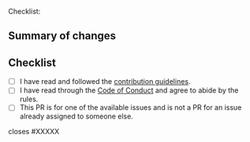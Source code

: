 Checklist:

## Summary of changes

<!-- Please provide a quick summary of the changes made in this PR -->

## Checklist

<!-- Please follow this checklist and put an x in each of the boxes, like this: [x]. It will ensure that our team takes your pull request seriously. -->

- [ ] I have read and followed the [contribution guidelines](https://github.com/freeCodeCamp/Developer_Quiz_Site/blob/main/CONTRIBUTING.md).
- [ ] I have read through the [Code of Conduct](https://github.com/freeCodeCamp/Developer_Quiz_Site/blob/main/CODE_OF_CONDUCT.md) and agree to abide by the rules.
- [ ] This PR is for one of the available issues and is not a PR for an issue already assigned to someone else.

<!--If you are working on an issue that has been assigned to you, then replace the XXXXX below with the issue number.-->

closes #XXXXX
